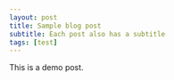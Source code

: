 ```yaml
---
layout: post
title: Sample blog post
subtitle: Each post also has a subtitle
tags: [test]
---
```


This is a demo post.